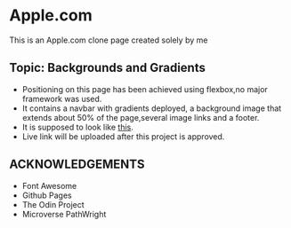 # Apple.com

This is an Apple.com clone page created solely by me
## Topic: Backgrounds and Gradients
* Positioning on this page has been achieved using flexbox,no major framework was used.
* It contains a navbar with gradients deployed, a background image that extends about 50% of the page,several image links and a footer.
* It is supposed to look like [this](https://web.archive.org/web/20140301004610/http://www.apple.com/).
* Live link will be uploaded after this project is approved.
## ACKNOWLEDGEMENTS
* Font Awesome
* Github Pages
* The Odin Project
* Microverse PathWright
